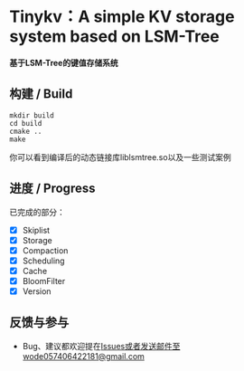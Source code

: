 # Tinykv：A simple KV storage system based on LSM-Tree
**基于LSM-Tree的键值存储系统**

## 构建 / Build
```shell
mkdir build
cd build
cmake ..
make
```
你可以看到编译后的动态链接库liblsmtree.so以及一些测试案例  

## 进度 / Progress
已完成的部分：
- [x] Skiplist
- [x] Storage
- [x] Compaction
- [x] Scheduling
- [x] Cache
- [x] BloomFilter
- [x] Version

## 反馈与参与
* Bug、建议都欢迎提在[Issues](https://github.com/zhuxingyu2021/tinykv/issues)或者发送邮件至wode057406422181@gmail.com